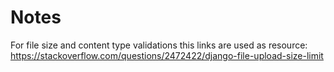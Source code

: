 # Notes

For file size and content type validations this links are used as resource:
https://stackoverflow.com/questions/2472422/django-file-upload-size-limit